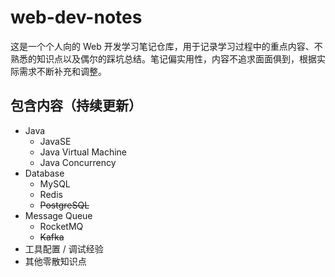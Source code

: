 # web-dev-notes

这是一个个人向的 Web 开发学习笔记仓库，用于记录学习过程中的重点内容、不熟悉的知识点以及偶尔的踩坑总结。笔记偏实用性，内容不追求面面俱到，根据实际需求不断补充和调整。

## 包含内容（持续更新）

- Java
  - JavaSE
  - Java Virtual Machine
  - Java Concurrency
- Database
  - MySQL
  - Redis
  - ~~PostgreSQL~~
- Message Queue
  - RocketMQ
  - ~~Kafka~~
- 工具配置 / 调试经验
- 其他零散知识点